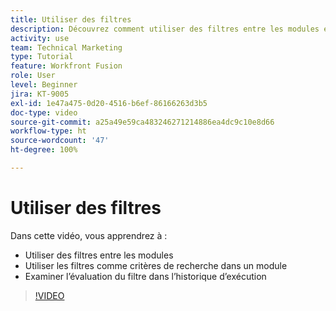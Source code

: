 ```yaml
---
title: Utiliser des filtres
description: Découvrez comment utiliser des filtres entre les modules et à l’intérieur d’un module, et comment consulter l’historique des exécutions, le tout sur  [!DNL Adobe Workfront Fusion].
activity: use
team: Technical Marketing
type: Tutorial
feature: Workfront Fusion
role: User
level: Beginner
jira: KT-9005
exl-id: 1e47a475-0d20-4516-b6ef-86166263d3b5
doc-type: video
source-git-commit: a25a49e59ca483246271214886ea4dc9c10e8d66
workflow-type: ht
source-wordcount: '47'
ht-degree: 100%

---
```


# Utiliser des filtres

Dans cette vidéo, vous apprendrez à :

* Utiliser des filtres entre les modules
* Utiliser les filtres comme critères de recherche dans un module
* Examiner l’évaluation du filtre dans l’historique d’exécution

>[!VIDEO](https://video.tv.adobe.com/v/335265/?quality=12&learn=on)
